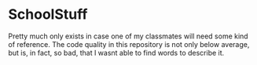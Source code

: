# SchoolStuff

Pretty much only exists in case one of my classmates will need some kind of reference. The code quality in this repository is not only below average, but is, in fact, so bad, that I wasnt able to find words to describe it.
